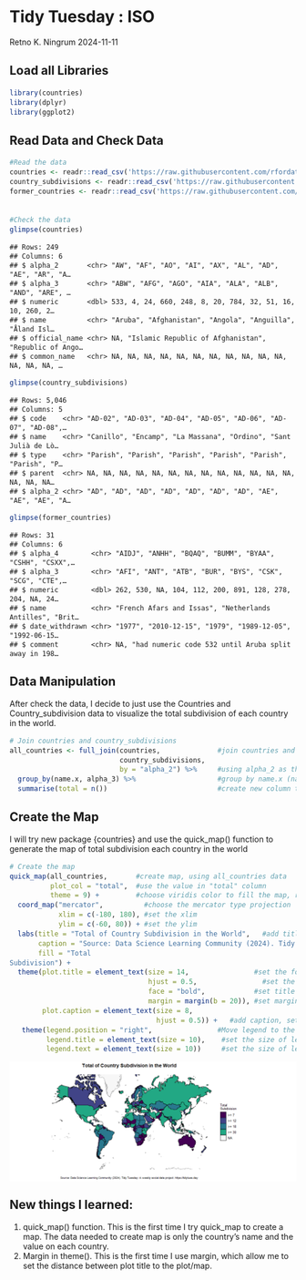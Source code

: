 Tidy Tuesday : ISO
================
Retno K. Ningrum
2024-11-11

## Load all Libraries

``` r
library(countries)
library(dplyr)
library(ggplot2)
```

## Read Data and Check Data

``` r
#Read the data
countries <- readr::read_csv('https://raw.githubusercontent.com/rfordatascience/tidytuesday/master/data/2024/2024-11-12/countries.csv')
country_subdivisions <- readr::read_csv('https://raw.githubusercontent.com/rfordatascience/tidytuesday/master/data/2024/2024-11-12/country_subdivisions.csv')
former_countries <- readr::read_csv('https://raw.githubusercontent.com/rfordatascience/tidytuesday/master/data/2024/2024-11-12/former_countries.csv')


#Check the data
glimpse(countries)
```

    ## Rows: 249
    ## Columns: 6
    ## $ alpha_2       <chr> "AW", "AF", "AO", "AI", "AX", "AL", "AD", "AE", "AR", "A…
    ## $ alpha_3       <chr> "ABW", "AFG", "AGO", "AIA", "ALA", "ALB", "AND", "ARE", …
    ## $ numeric       <dbl> 533, 4, 24, 660, 248, 8, 20, 784, 32, 51, 16, 10, 260, 2…
    ## $ name          <chr> "Aruba", "Afghanistan", "Angola", "Anguilla", "Åland Isl…
    ## $ official_name <chr> NA, "Islamic Republic of Afghanistan", "Republic of Ango…
    ## $ common_name   <chr> NA, NA, NA, NA, NA, NA, NA, NA, NA, NA, NA, NA, NA, NA, …

``` r
glimpse(country_subdivisions)
```

    ## Rows: 5,046
    ## Columns: 5
    ## $ code    <chr> "AD-02", "AD-03", "AD-04", "AD-05", "AD-06", "AD-07", "AD-08",…
    ## $ name    <chr> "Canillo", "Encamp", "La Massana", "Ordino", "Sant Julià de Lò…
    ## $ type    <chr> "Parish", "Parish", "Parish", "Parish", "Parish", "Parish", "P…
    ## $ parent  <chr> NA, NA, NA, NA, NA, NA, NA, NA, NA, NA, NA, NA, NA, NA, NA, NA…
    ## $ alpha_2 <chr> "AD", "AD", "AD", "AD", "AD", "AD", "AD", "AE", "AE", "AE", "A…

``` r
glimpse(former_countries)
```

    ## Rows: 31
    ## Columns: 6
    ## $ alpha_4        <chr> "AIDJ", "ANHH", "BQAQ", "BUMM", "BYAA", "CSHH", "CSXX",…
    ## $ alpha_3        <chr> "AFI", "ANT", "ATB", "BUR", "BYS", "CSK", "SCG", "CTE",…
    ## $ numeric        <dbl> 262, 530, NA, 104, 112, 200, 891, 128, 278, 204, NA, 24…
    ## $ name           <chr> "French Afars and Issas", "Netherlands Antilles", "Brit…
    ## $ date_withdrawn <chr> "1977", "2010-12-15", "1979", "1989-12-05", "1992-06-15…
    ## $ comment        <chr> NA, "had numeric code 532 until Aruba split away in 198…

## Data Manipulation

After check the data, I decide to just use the Countries and
Country_subdivision data to visualize the total subdivision of each
country in the world.

``` r
# Join countries and country_subdivisions
all_countries <- full_join(countries,              #join countries and country_subdivision dataset
                           country_subdivisions, 
                           by = "alpha_2") %>%     #using alpha_2 as the reference to join the dataset
  group_by(name.x, alpha_3) %>%                    #group by name.x (name country) and alpha_3
  summarise(total = n())                           #create new column to store the total row found
```

## Create the Map

I will try new package {countries} and use the quick_map() function to
generate the map of total subdivision each country in the world

``` r
# Create the map
quick_map(all_countries,       #create map, using all_countries data
          plot_col = "total",  #use the value in "total" column 
          theme = 9) +         #choose viridis color to fill the map, represent total value
  coord_map("mercator",          #choose the mercator type projection  
            xlim = c(-180, 180), #set the xlim
            ylim = c(-60, 80)) + #set the ylim
  labs(title = "Total of Country Subdivision in the World",   #add title
       caption = "Source: Data Science Learning Community (2024). Tidy Tuesday: A weekly social data project. https://tidytues.day", #add caption
       fill = "Total                                       
Subdivision") +
  theme(plot.title = element_text(size = 14,                #set the font size of the title
                                  hjust = 0.5,                #set the position of title
                                  face = "bold",            #set title into bold
                                  margin = margin(b = 20)), #set margin between title and map
        plot.caption = element_text(size = 8,
                                    hjust = 0.5)) +   #add caption, set size
   theme(legend.position = "right",                #Move legend to the right
         legend.title = element_text(size = 10),    #set the size of legend title
         legend.text = element_text(size = 10))     #set the size of legend text
```

<img src="../output/Map_Subdivision-1.png" style="display: block; margin: auto;" />

## New things I learned:

1.  quick_map() function. This is the first time I try quick_map to
    create a map. The data needed to create map is only the country’s
    name and the value on each country.  
2.  Margin in theme(). This is the first time I use margin, which allow
    me to set the distance between plot title to the plot/map.
